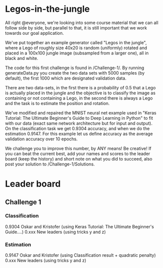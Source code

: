 # Legos-in-the-jungle

All right @everyone, we're looking into some course material that we can all follow side by side, but parallel to that, it is still important that we work towards our goal application.

We've put together an example generator called "Legos in the jungle", where a Lego of roughly size 40x20 is random (uniformly) rotated and placed in a 100x100 jungle image (subsampled from a larger one), all in black and white.

The code for this first challenge is found in /Challenge-1/. By running generateData.py you create the two data sets with 5000 samples (by default), the first 1000 which are designated validation data.

There are two data-sets, in the first there is a probability of 0.5 that a Lego is actually placed in the jungle and the objective is to classify the image as containing or not containing a Lego, in the second there is always a Lego and the task is to estimate the position and rotation.

We've modified and repaired the MNIST neural net example used in "Keras Tutorial: The Ultimate Beginner's Guide to Deep Learning in Python" to fit with our data (exact same network architecture but for input and output). On the classification task we get 0.9304 accuracy, and when we do the estimation 0.9147. For this example let us define accuracy as the average validation accuracy over 10 epochs.

We challenge you to improve this number, by ANY means! Be creative! If you can beat the current best, add your names and scores to the leader board (keep the history) and short note on what you did to succeed, also post your solution to /Challenge-1/Solutions.


# Leader board 

## Challenge 1

### Classification

0.9304 Oskar and Kristofer (using Keras Tutorial: The Ultimate Beginner's Guide....)
0.xxx New leaders (using tricks y and z)

### Estimation

0.9147 Oskar and Kristofer (using Classification result + quadratic penalty)
0.xxx New leaders (using tricks y and z)

